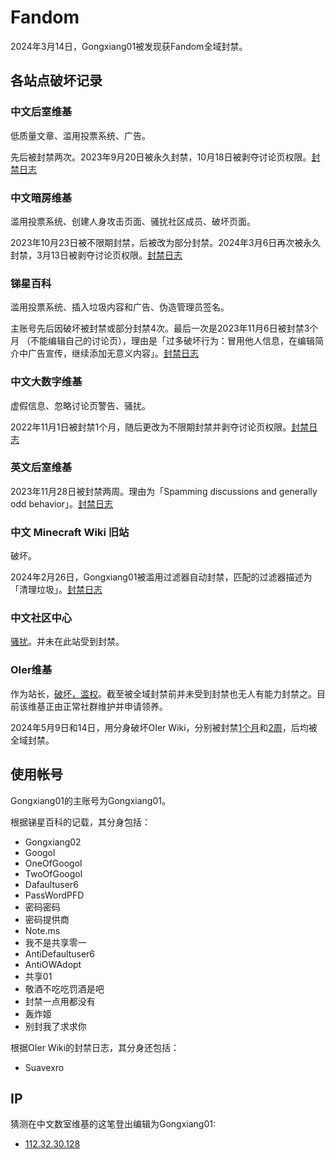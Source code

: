 # Fandom
2024年3月14日，Gongxiang01被发现获Fandom全域封禁。

## 各站点破坏记录

### 中文后室维基
低质量文章、滥用投票系统、广告。

先后被封禁两次。2023年9月20日被永久封禁，10月18日被剥夺讨论页权限。[封禁日志](https://backrooms.fandom.com/zh/wiki/Special:%E6%97%A5%E5%BF%97/block?page=User%3AGongxiang01)

### 中文暗房维基
滥用投票系统、创建人身攻击页面、骚扰社区成员、破坏页面。

2023年10月23日被不限期封禁，后被改为部分封禁。2024年3月6日再次被永久封禁，3月13日被剥夺讨论页权限。[封禁日志](https://darkrooms.fandom.com/zh/wiki/Special:%E6%97%A5%E5%BF%97/block?page=User%3AGongxiang01)

### 锑星百科
滥用投票系统、插入垃圾内容和广告、伪造管理员签名。

主账号先后因破坏被封禁或部分封禁4次。最后一次是2023年11月6日被封禁3个月 （不能编辑自己的讨论页），理由是「过多破坏行为：冒用他人信息，在编辑简介中广告宣传，继续添加无意义内容」。[封禁日志](https://antimony.fandom.com/zh/wiki/Special:%E6%97%A5%E5%BF%97/block?page=User%3AGongxiang01)

### 中文大数字维基
虚假信息、忽略讨论页警告、骚扰。

2022年11月1日被封禁1个月，随后更改为不限期封禁并剥夺讨论页权限。[封禁日志](https://googology.fandom.com/zh/wiki/Special:%E6%97%A5%E5%BF%97/block?page=User%3AGongxiang01)

### 英文后室维基
2023年11月28日被封禁两周。理由为「Spamming discussions and generally odd behavior」。[封禁日志](https://backrooms.fandom.com/wiki/Special:Log/block?page=User%3AGongxiang01)

### 中文 Minecraft Wiki 旧站
破坏。

2024年2月26日，Gongxiang01被滥用过滤器自动封禁，匹配的过滤器描述为「清理垃圾」。[封禁日志](https://minecraft.fandom.com/zh/wiki/Special:%E6%97%A5%E5%BF%97/block?page=User%3AGongxiang01)

### 中文社区中心
[骚扰](https://community.fandom.com/zh/wiki/%E7%95%99%E8%A8%80%E5%A2%99:P%E9%80%B2%E5%A4%A7%E5%A5%BD%E3%81%8Dbot)。并未在此站受到封禁。

### OIer维基
作为站长，[破坏，滥权](https://oier.fandom.com/zh/wiki/OIer_Wiki:%E7%AC%AC%E4%BA%8C%E6%AC%A1%E5%A4%A7%E8%A7%84%E6%A8%A1%E5%9F%BA%E5%BB%BA)。截至被全域封禁前并未受到封禁也无人有能力封禁之。目前该维基正由正常社群维护并申请领养。

2024年5月9日和14日，用分身破坏OIer Wiki，分别被封禁[1个月](https://oier.fandom.com/zh/wiki/Special:%E6%97%A5%E5%BF%97?logid=337)和[2周](https://oier.fandom.com/zh/wiki/Special:%E6%97%A5%E5%BF%97?logid=350)，后均被全域封禁。

## 使用帐号
Gongxiang01的主账号为Gongxiang01。

根据锑星百科的记载，其分身包括：
- Gongxiang02
- Googol
- OneOfGoogol
- TwoOfGoogol
- Dafaultuser6
- PassWordPFD
- 密码密码
- 密码提供商
- Note.ms
- 我不是共享零一
- AntiDefaultuser6
- AntiOWAdopt
- 共享01
- 敬酒不吃吃罚酒是吧
- 封禁一点用都没有
- 轰炸姬
- 别封我了求求你

根据OIer Wiki的封禁日志，其分身还包括：
- Suavexro

## IP
猜测在中文数室维基的这笔登出编辑为Gongxiang01:
- [112.32.30.128](https://mathrooms.fandom.com/zh/wiki/%E7%95%99%E8%A8%80%E5%A2%99:Gongxiang01)
